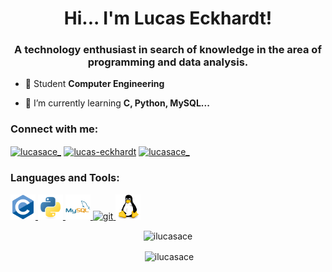 <h1 align="center">Hi... I'm Lucas Eckhardt!</h1>
<h3 align="center">A technology enthusiast in search of knowledge in the area of programming and data analysis.</h3>

- 🔭 Student **Computer Engineering**

- 🌱 I’m currently learning **C, Python, MySQL...**

<h3 align="left">Connect with me:</h3>
<p align="left">
<a href="https://twitter.com/lucasace_" target="blank"><img align="center" src="https://raw.githubusercontent.com/rahuldkjain/github-profile-readme-generator/master/src/images/icons/Social/twitter.svg" alt="lucasace_" height="30" width="40" /></a>
<a href="https://linkedin.com/in/lucas-eckhardt" target="blank"><img align="center" src="https://raw.githubusercontent.com/rahuldkjain/github-profile-readme-generator/master/src/images/icons/Social/linked-in-alt.svg" alt="lucas-eckhardt" height="30" width="40" /></a>
<a href="https://instagram.com/lucasace_" target="blank"><img align="center" src="https://raw.githubusercontent.com/rahuldkjain/github-profile-readme-generator/master/src/images/icons/Social/instagram.svg" alt="lucasace_" height="30" width="40" /></a>
</p>

<h3 align="left">Languages and Tools:</h3>
<p align="left"> <a href="https://www.cprogramming.com/" target="_blank" rel="noreferrer"> <img src="https://raw.githubusercontent.com/devicons/devicon/master/icons/c/c-original.svg" alt="c" width="40" height="40"/> </a> </a> <a href="https://www.python.org" target="_blank" rel="noreferrer"> <img src="https://raw.githubusercontent.com/devicons/devicon/master/icons/python/python-original.svg" alt="python" width="40" height="40"/> </a> <a href="https://www.mysql.com/" target="_blank" rel="noreferrer"> <img src="https://raw.githubusercontent.com/devicons/devicon/master/icons/mysql/mysql-original-wordmark.svg" alt="mysql" width="40" height="40"/> <a href="https://git-scm.com/" target="_blank" rel="noreferrer"> <img src="https://www.vectorlogo.zone/logos/git-scm/git-scm-icon.svg" alt="git" width="40" height="40"/> </a> <a href="https://www.linux.org/" target="_blank" rel="noreferrer"> <img src="https://raw.githubusercontent.com/devicons/devicon/master/icons/linux/linux-original.svg" alt="linux" width="40" height="40"/> </a>

<p align="center"><img align="center" src="https://github-readme-stats.vercel.app/api/top-langs?username=ilucasace&show_icons=true&theme=dark&locale=pt-br&layout=compact" alt="ilucasace" /></p>

<p align="center">&nbsp;<img align="center" src="https://github-readme-stats.vercel.app/api?username=ilucasace&show_icons=true&theme=dark&locale=pt-br" alt="ilucasace" /></p>
